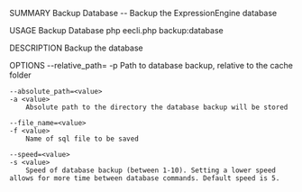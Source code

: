 SUMMARY
    Backup Database -- Backup the ExpressionEngine database

USAGE
    Backup Database php eecli.php backup:database

DESCRIPTION
    Backup the database

OPTIONS
    --relative_path=<value>
    -p <value>
        Path to database backup, relative to the cache folder

    --absolute_path=<value>
    -a <value>
        Absolute path to the directory the database backup will be stored

    --file_name=<value>
    -f <value>
        Name of sql file to be saved

    --speed=<value>
    -s <value>
        Speed of database backup (between 1-10). Setting a lower speed allows for more time between database commands. Default speed is 5.

